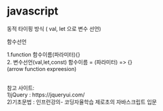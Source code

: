 # javascript

동적 타이핑 방식 ( val, let 으로 변수 선언) <br>

함수선언

1.function 함수이름(파라미터){}  <br>
2. 변수선언(val,let,const) 함수이름 = (파라미터) => {} <br>
(arrow function expreesion) <br>


<br>
참고 사이트: <br>
1)jQuery : https://jqueryui.com/ <br>
2)기초문법 : 인프런강의- 코딩자율학습 제로초의 자바스크립트 입문 <br>
<br>



